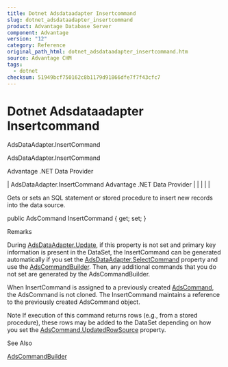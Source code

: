 ```yaml
---
title: Dotnet Adsdataadapter Insertcommand
slug: dotnet_adsdataadapter_insertcommand
product: Advantage Database Server
component: Advantage
version: "12"
category: Reference
original_path_html: dotnet_adsdataadapter_insertcommand.htm
source: Advantage CHM
tags:
  - dotnet
checksum: 51949bcf750162c8b1179d91866dfe7f7f43cfc7
---
```


# Dotnet Adsdataadapter Insertcommand

AdsDataAdapter.InsertCommand

AdsDataAdapter.InsertCommand

Advantage .NET Data Provider

| AdsDataAdapter.InsertCommand  Advantage .NET Data Provider |  |  |  |  |

Gets or sets an SQL statement or stored procedure to insert new records into the data source.

public AdsCommand InsertCommand { get; set; }

Remarks

During [AdsDataAdapter.Update](dotnet_adsdataadapter_update.md), if this property is not set and primary key information is present in the DataSet, the InsertCommand can be generated automatically if you set the [AdsDataAdapter.SelectCommand](dotnet_adsdataadapter_selectcommand.md) property and use the [AdsCommandBuilder](dotnet_adscommandbuilder.md). Then, any additional commands that you do not set are generated by the AdsCommandBuilder.

When InsertCommand is assigned to a previously created [AdsCommand](dotnet_adscommand.md), the AdsCommand is not cloned. The InsertCommand maintains a reference to the previously created AdsCommand object.

Note If execution of this command returns rows (e.g., from a stored procedure), these rows may be added to the DataSet depending on how you set the [AdsCommand.UpdatedRowSource](dotnet_adscommand_updatedrowsource.md) property.

See Also

[AdsCommandBuilder](dotnet_adscommandbuilder.md)
